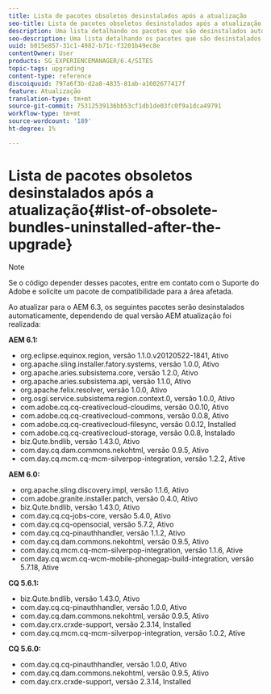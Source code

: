 ```yaml
---
title: Lista de pacotes obsoletos desinstalados após a atualização
seo-title: Lista de pacotes obsoletos desinstalados após a atualização
description: Uma lista detalhando os pacotes que são desinstalados automaticamente ao atualizar para o AEM 6.3.
seo-description: Uma lista detalhando os pacotes que são desinstalados automaticamente ao atualizar para o AEM 6.3.
uuid: b015e857-31c1-4982-b71c-f3201b49ec8e
contentOwner: User
products: SG_EXPERIENCEMANAGER/6.4/SITES
topic-tags: upgrading
content-type: reference
discoiquuid: 797a6f3b-d2a8-4835-81ab-a1602677417f
feature: Atualização
translation-type: tm+mt
source-git-commit: 75312539136bb53cf1db1de03fc0f9a1dca49791
workflow-type: tm+mt
source-wordcount: '189'
ht-degree: 1%

---
```



# Lista de pacotes obsoletos desinstalados após a atualização{#list-of-obsolete-bundles-uninstalled-after-the-upgrade}

>[!NOTE]
>
>Se o código depender desses pacotes, entre em contato com o Suporte do Adobe e solicite um pacote de compatibilidade para a área afetada.

Ao atualizar para o AEM 6.3, os seguintes pacotes serão desinstalados automaticamente, dependendo de qual versão AEM atualização foi realizada:

**AEM 6.1:**

* org.eclipse.equinox.region, versão 1.1.0.v20120522-1841, Ativo
* org.apache.sling.installer.fatory.systems, versão 1.0.0, Ativo
* org.apache.aries.subsistema.core, versão 1.2.0, Ativo
* org.apache.aries.subsistema.api, versão 1.1.0, Ativo
* org.apache.felix.resolver, versão 1.0.0, Ativo
* org.osgi.service.subsistema.region.context.0, versão 1.0.0, Ativo
* com.adobe.cq.cq-creativecloud-cloudims, versão 0.0.10, Ativo
* com.adobe.cq.cq-creativecloud-commons, versão 0.0.8, Ativo
* com.adobe.cq.cq-creativecloud-filesync, versão 0.0.12, Installed
* com.adobe.cq.cq-creativecloud-storage, versão 0.0.8, Instalado
* biz.Qute.bndlib, versão 1.43.0, Ativo
* com.day.cq.dam.commons.nekohtml, versão 0.9.5, Ativo
* com.day.cq.mcm.cq-mcm-silverpop-integration, versão 1.2.2, Ative

**AEM 6.0:**

* org.apache.sling.discovery.impl, versão 1.1.6, Ativo
* com.adobe.granite.installer.patch, versão 0.4.0, Ativo
* biz.Qute.bndlib, versão 1.43.0, Ativo
* com.day.cq.cq-jobs-core, versão 5.4.0, Ativo
* com.day.cq.cq-opensocial, versão 5.7.2, Ativo
* com.day.cq.cq-pinauthhandler, versão 1.1.2, Ativo
* com.day.cq.dam.commons.nekohtml, versão 0.9.5, Ativo
* com.day.cq.mcm.cq-mcm-silverpop-integration, versão 1.1.6, Ative
* com.day.cq.wcm.cq-wcm-mobile-phonegap-build-integration, versão 5.7.18, Ative

**CQ 5.6.1:**

* biz.Qute.bndlib, versão 1.43.0, Ativo
* com.day.cq.cq-pinauthhandler, versão 1.0.0, Ativo
* com.day.cq.dam.commons.nekohtml, versão 0.9.5, Ativo
* com.day.crx.crxde-support, versão 2.3.14, Installed
* com.day.cq.mcm.cq-mcm-silverpop-integration, versão 1.0.2, Ative

**CQ 5.6.0:**

* com.day.cq.cq-pinauthhandler, versão 1.0.0, Ativo
* com.day.cq.dam.commons.nekohtml, versão 0.9.5, Ativo
* com.day.crx.crxde-support, versão 2.3.14, Installed

